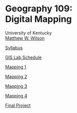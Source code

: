 # Geography 109: <br>Digital Mapping

University of Kentucky
<br>[Matthew W. Wilson](https://wilsonism.github.io/)

[Syllabus](syllabus.md)

[GIS Lab Schedule](fall_2018_lab_sched.pdf)

[Mapping 1](mapping-1)

[Mapping 2](mapping-2)

[Mapping 3](mapping-3)

[Mapping 4](mapping-4)

[Final Project](finalProject_2018FA_v7_mw.pdf)
